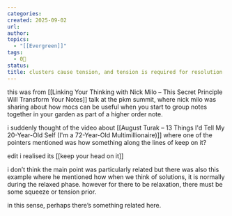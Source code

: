 ```yaml
---
categories:
created: 2025-09-02
url:
author:
topics:
  - "[[Evergreen]]"
tags:
  - 0🌲
status:
title: clusters cause tension, and tension is required for resolution
---
```

this was from [[Linking Your Thinking with Nick Milo – This Secret Principle Will Transform Your Notes]] talk at the pkm summit, where nick milo was sharing about how mocs can be useful when you start to group notes together in your garden as part of a higher order note.

i suddenly thought of the video about [[August Turak – 13 Things I'd Tell My 20-Year-Old Self (I'm a 72-Year-Old Multimillionaire)]]   where one of the pointers mentioned was how something along the lines of keep on it? 

edit i realised its [[keep your head on it]]

i don’t think the main point was particularly related but there was also this example where he mentioned how when we think of solutions, it is normally during the relaxed phase. however for there to be relaxation, there must be some squeeze or tension prior.

in this sense, perhaps there’s something related here.